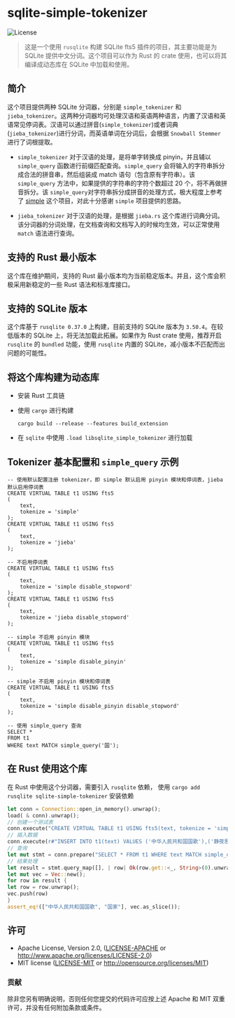 # sqlite-simple-tokenizer

![License](https://img.shields.io/crates/l/PROJECT.svg)

> 这是一个使用 `rusqlite` 构建 SQLite fts5 插件的项目，其主要功能是为 SQLite 提供中文分词。这个项目可以作为 Rust 的 crate 使用，也可以将其编译成动态库在 SQLite 中加载和使用。

## 简介

这个项目提供两种 SQLite 分词器，分别是 `simple_tokenizer` 和 `jieba_tokenizer`。这两种分词器均可处理汉语和英语两种语言，内置了汉语和英语常见停词表。汉语可以通过拼音(`simple_tokenizer`)或者词典(`jieba_tokenizer`)进行分词，而英语单词在分词后，会根据 `Snowball Stemmer` 进行了词根提取。

- `simple_tokenizer` 对于汉语的处理，是将单字转换成 pinyin，并且辅以 `simple_query` 函数进行前缀匹配查询。`simple_query` 会将输入的字符串拆分成合法的拼音串，然后组装成 match 语句（包含原有字符串）。该 `simple_query` 方法中，如果提供的字符串的字符个数超过 20 个，将不再做拼音拆分。该 `simple_query`对字符串拆分成拼音的处理方式，极大程度上参考了 [simple](https://github.com/wangfenjin/simple) 这个项目，对此十分感谢 `simple` 项目提供的思路。

- `jieba_tokenizer` 对于汉语的处理，是根据 `jieba.rs` 这个库进行词典分词。该分词器的分词处理，在文档查询和文档写入的时候均生效，可以正常使用 `match` 语法进行查询。

## 支持的 Rust 最小版本

这个库在维护期间，支持的 Rust 最小版本均为当前稳定版本。并且，这个库会积极采用新稳定的一些 Rust 语法和标准库接口。

## 支持的 SQLite 版本

这个库基于 `rusqlite 0.37.0` 上构建，目前支持的 SQLite 版本为 `3.50.4`。在较低版本的 SQLite 上，将无法加载此拓展。如果作为 Rust crate 使用，推荐开启 `rusqlite` 的 `bundled` 功能，使用 `rusqlite` 内置的 SQLite，减小版本不匹配而出问题的可能性。

## 将这个库构建为动态库

- 安装 Rust 工具链

- 使用 `cargo` 进行构建

  ```shell
  cargo build --release --features build_extension
  ```

- 在 `sqlite` 中使用 `.load libsqlite_simple_tokenizer` 进行加载

## Tokenizer 基本配置和 `simple_query` 示例

```sqlite
-- 使用默认配置注册 tokenizer，即 simple 默认启用 pinyin 模块和停词表，jieba 默认启用停词表
CREATE VIRTUAL TABLE t1 USING fts5
(
    text,
    tokenize = 'simple'
);
CREATE VIRTUAL TABLE t1 USING fts5
(
    text,
    tokenize = 'jieba'
);

-- 不启用停词表
CREATE VIRTUAL TABLE t1 USING fts5
(
    text,
    tokenize = 'simple disable_stopword'
);
CREATE VIRTUAL TABLE t1 USING fts5
(
    text,
    tokenize = 'jieba disable_stopword'
);

-- simple 不启用 pinyin 模块
CREATE VIRTUAL TABLE t1 USING fts5
(
    text,
    tokenize = 'simple disable_pinyin'
);

-- simple 不启用 pinyin 模块和停词表
CREATE VIRTUAL TABLE t1 USING fts5
(
    text,
    tokenize = 'simple disable_pinyin disable_stopword'
);

-- 使用 simple_query 查询
SELECT *
FROM t1
WHERE text MATCH simple_query('国');
```

## 在 Rust 使用这个库

在 Rust 中使用这个分词器，需要引入 `rusqlite` 依赖， 使用 `cargo add rusqlite sqlite-simple-tokenizer` 安装依赖

```rust
let conn = Connection::open_in_memory().unwrap();
load( & conn).unwrap();
// 创建一个测试表
conn.execute("CREATE VIRTUAL TABLE t1 USING fts5(text, tokenize = 'simple');", [], ).unwrap();
// 插入数据
conn.execute(r#"INSERT INTO t1(text) VALUES ('中华人民共和国国歌'),('静夜思'),('国家'),('举头望明月'),('like'),('liking'),('liked'),('I''m making a sqlite tokenizer'),('I''m learning English');"#, [], ).unwrap();
// 查询
let mut stmt = conn.prepare("SELECT * FROM t1 WHERE text MATCH simple_query('国');").unwrap();
// 结果处理
let result = stmt.query_map([], | row| Ok(row.get::<_, String>(0).unwrap())).unwrap();
let mut vec = Vec::new();
for row in result {
let row = row.unwrap();
vec.push(row)
}
assert_eq!(["中华人民共和国国歌", "国家"], vec.as_slice());
```

## 许可

* Apache License, Version 2.0, ([LICENSE-APACHE](LICENSE-APACHE) or <http://www.apache.org/licenses/LICENSE-2.0>)
* MIT license ([LICENSE-MIT](LICENSE-MIT) or <http://opensource.org/licenses/MIT>)

### 贡献

除非您另有明确说明，否则任何您提交的代码许可应按上述 Apache 和 MIT 双重许可，并没有任何附加条款或条件。